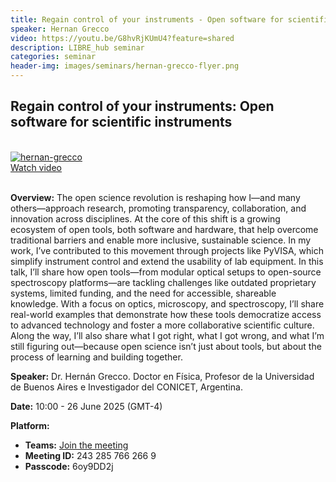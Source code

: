 ```yaml
---
title: Regain control of your instruments - Open software for scientific instruments
speaker: Hernan Grecco
video: https://youtu.be/G8hvRjKUmU4?feature=shared
description: LIBRE_hub seminar
categories: seminar
header-img: images/seminars/hernan-grecco-flyer.png
---
```


## Regain control of your instruments: Open software for scientific instruments
<br>

<div class="thumbnail-container">
  <a href="https://www.youtube.com/watch?v=G8hvRjKUmU4">
    <img class="thumbnail" src="http://img.youtube.com/vi/G8hvRjKUmU4/0.jpg" alt="hernan-grecco">
    <div class="overlay">
      <span class="text">Watch video</span>
    </div>
  </a>
</div>

<br>

**Overview:** 
The open science revolution is reshaping how I—and many others—approach research, promoting transparency, collaboration, and innovation across disciplines. At the core of this shift is a growing ecosystem of open tools, both software and hardware, that help overcome traditional barriers and enable more inclusive, sustainable science. In my work, I’ve contributed to this movement through projects like PyVISA, which simplify instrument control and extend the usability of lab equipment. In this talk, I’ll share how open tools—from modular optical setups to open-source spectroscopy platforms—are tackling challenges like outdated proprietary systems, limited funding, and the need for accessible, shareable knowledge. With a focus on optics, microscopy, and spectroscopy, I’ll share real-world examples that demonstrate how these tools democratize access to advanced technology and foster a more collaborative scientific culture. Along the way, I’ll also share what I got right, what I got wrong, and what I’m still figuring out—because open science isn’t just about tools, but about the process of learning and building together.

**Speaker:** Dr. Hernán Grecco. Doctor en Física, Profesor de la Universidad de Buenos Aires e Investigador del CONICET, Argentina.

**Date:** 10:00 - 26 June 2025 (GMT-4)

**Platform:**
- **Teams:** [Join the meeting](https://nam10.safelinks.protection.outlook.com/ap/t-59584e83/?url=https%3A%2F%2Fteams.microsoft.com%2Fl%2Fmeetup-join%2F19%253ameeting_NDU0Njk0NTUtZjM1My00MTVmLTkxYjctOWQ2ZTZiZDgyNzNl%2540thread.v2%2F0%3Fcontext%3D%257b%2522Tid%2522%253a%25225ff5d9fa-f83f-4ac1-a4d2-eb48ea0a00d2%2522%252c%2522Oid%2522%253a%2522b066b156-36d2-4bf1-8723-85ab0bba4b91%2522%257d&data=05%7C02%7Cpgpadilla%40uc.cl%7Cdf3cfc6eaee44e2a8c2c08dd9715be0c%7C5ff5d9faf83f4ac1a4d2eb48ea0a00d2%7C0%7C0%7C638832841836298831%7CUnknown%7CTWFpbGZsb3d8eyJFbXB0eU1hcGkiOnRydWUsIlYiOiIwLjAuMDAwMCIsIlAiOiJXaW4zMiIsIkFOIjoiTWFpbCIsIldUIjoyfQ%3D%3D%7C0%7C%7C%7C&sdata=KQod0v7uij60Pu9lY0tBsZeNVzks9oUTzsHv2kMh60U%3D&reserved=0)
- **Meeting ID:** 243 285 766 266 9
- **Passcode:** 6oy9DD2j
